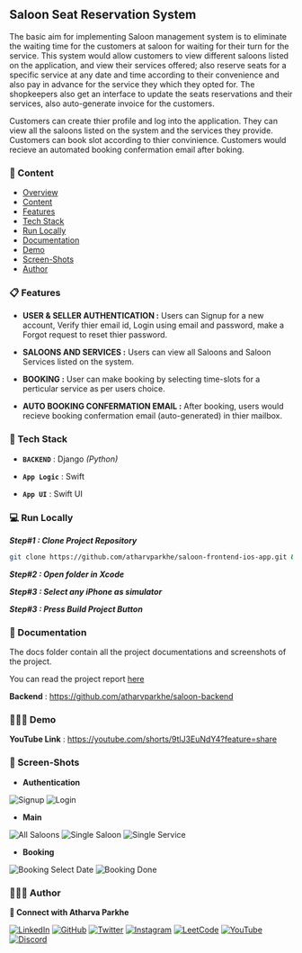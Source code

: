 
## Saloon Seat Reservation System

The basic aim for implementing Saloon management system is to eliminate the waiting time for the customers at saloon for waiting for their turn for the service. This system would allow customers to view different saloons listed on the application, and view their services offered; also reserve seats for a specific service at any date and time according to their convenience and also pay in advance for the service they which they opted for. The shopkeepers also get an interface to update the seats reservations and their services, also auto-generate invoice for the customers.

Customers can create thier profile and log into the application. They can view all the saloons listed on the system and the services they provide. Customers can book slot according to thier convinience. Customers would recieve an automated booking confermation email after boking.


### 🔗 Content

* [Overview](#saloon-seat-reservation-system)
* [Content](#-content)
* [Features](#-features)
* [Tech Stack](#-tech-stack)
* [Run Locally](#-run-locally)
* [Documentation](#-documentation)
* [Demo](#-demo)
* [Screen-Shots](#-screen-shots)
* [Author](#-author)


### 📋 Features

- **USER & SELLER AUTHENTICATION :** Users can Signup for a new account, Verify thier email id, Login using email and password, make a Forgot request to reset thier password.

- **SALOONS AND SERVICES :** Users can view all Saloons and Saloon Services listed on the system.

- **BOOKING :** User can make booking by selecting time-slots for a perticular service as per users choice.

- **AUTO BOOKING CONFERMATION EMAIL :** After booking, users would recieve booking confermation email (auto-generated) in thier mailbox.


### 🧰 Tech Stack

- **`BACKEND`** : Django *(Python)*

- **`App Logic`** : Swift

- **`App UI`** : Swift UI


### 💻 Run Locally

***Step#1 : Clone Project Repository***

```bash
git clone https://github.com/atharvparkhe/saloon-frontend-ios-app.git && cd saloon-frontend-ios-app
```

***Step#2 : Open folder in Xcode***

***Step#3 : Select any iPhone as simulator***

***Step#3 : Press Build Project Button***


### 📄 Documentation

The docs folder contain all the project documentations and screenshots of the project.

You can read the project report [here](docs/project-report.pdf)

**Backend** : https://github.com/atharvparkhe/saloon-backend


### 🧑🏻‍💻 Demo

**YouTube Link** : https://youtube.com/shorts/9tlJ3EuNdY4?feature=share


### 🌄 Screen-Shots

- **Authentication**

![Signup](docs/signup.png)
![Login](docs/login.png)

- **Main**

![All Saloons](docs/all-saloons.png)
![Single Saloon](docs/single-saloon.png)
![Single Service](docs/booking.png.png)

- **Booking**

![Booking Select Date](docs/booking-selector.png)
![Booking Done](docs/booking-done.png)


### 🙋🏻‍♂️ Author

**🤝 Connect with Atharva Parkhe**

[![LinkedIn](https://img.shields.io/badge/LinkedIn-0077B5?style=for-the-badge&logo=linkedin&logoColor=white)](https://www.linkedin.com/in/atharva-parkhe-3283b2202/)
[![GitHub](https://img.shields.io/badge/GitHub-100000?style=for-the-badge&logo=github&logoColor=white)](https://www.github.com/atharvparkhe/)
[![Twitter](https://img.shields.io/badge/Twitter-1DA1F2?style=for-the-badge&logo=twitter&logoColor=white)](https://www.twitter.com/atharvparkhe/)
[![Instagram](https://img.shields.io/badge/Instagram-E4405F?style=for-the-badge&logo=instagram&logoColor=white)](https://www.instagram.com/atharvparkhe/)
[![LeetCode](https://img.shields.io/badge/-LeetCode-FFA116?style=for-the-badge&logo=LeetCode&logoColor=black)](https://leetcode.com/patharv777/)
[![YouTube](https://img.shields.io/badge/YouTube-FF0000?style=for-the-badge&logo=youtube&logoColor=white)](https://www.youtube.com/channel/UChimOJO64hOqtE7HCgtiIig)
[![Discord](https://img.shields.io/badge/Discord-5865F2?style=for-the-badge&logo=discord&logoColor=white)](https://discord.gg/8WNC43Xsfc)
